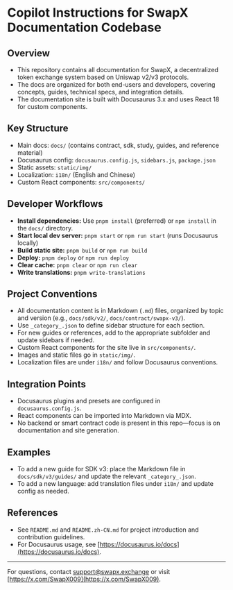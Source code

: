 # Copilot Instructions for SwapX Documentation Codebase

## Overview
- This repository contains all documentation for SwapX, a decentralized token exchange system based on Uniswap v2/v3 protocols.
- The docs are organized for both end-users and developers, covering concepts, guides, technical specs, and integration details.
- The documentation site is built with Docusaurus 3.x and uses React 18 for custom components.

## Key Structure
- Main docs: `docs/` (contains contract, sdk, study, guides, and reference material)
- Docusaurus config: `docusaurus.config.js`, `sidebars.js`, `package.json`
- Static assets: `static/img/`
- Localization: `i18n/` (English and Chinese)
- Custom React components: `src/components/`

## Developer Workflows
- **Install dependencies:** Use `pnpm install` (preferred) or `npm install` in the `docs/` directory.
- **Start local dev server:** `pnpm start` or `npm run start` (runs Docusaurus locally)
- **Build static site:** `pnpm build` or `npm run build`
- **Deploy:** `pnpm deploy` or `npm run deploy`
- **Clear cache:** `pnpm clear` or `npm run clear`
- **Write translations:** `pnpm write-translations`

## Project Conventions
- All documentation content is in Markdown (`.md`) files, organized by topic and version (e.g., `docs/sdk/v2/`, `docs/contract/swapx-v3/`).
- Use `_category_.json` to define sidebar structure for each section.
- For new guides or references, add to the appropriate subfolder and update sidebars if needed.
- Custom React components for the site live in `src/components/`.
- Images and static files go in `static/img/`.
- Localization files are under `i18n/` and follow Docusaurus conventions.

## Integration Points
- Docusaurus plugins and presets are configured in `docusaurus.config.js`.
- React components can be imported into Markdown via MDX.
- No backend or smart contract code is present in this repo—focus is on documentation and site generation.

## Examples
- To add a new guide for SDK v3: place the Markdown file in `docs/sdk/v3/guides/` and update the relevant `_category_.json`.
- To add a new language: add translation files under `i18n/` and update config as needed.

## References
- See `README.md` and `README.zh-CN.md` for project introduction and contribution guidelines.
- For Docusaurus usage, see [https://docusaurus.io/docs](https://docusaurus.io/docs).

---
For questions, contact [support@swapx.exchange](mailto:support@swapx.exchange) or visit [https://x.com/SwapX009](https://x.com/SwapX009).
